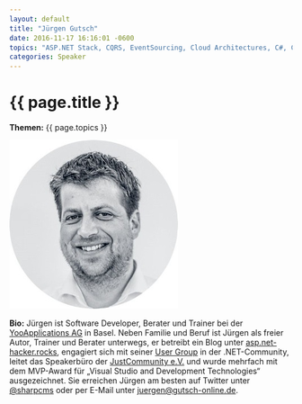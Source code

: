 ```yaml
---
layout: default
title: "Jürgen Gutsch"
date: 2016-11-17 16:16:01 -0600
topics: "ASP.NET Stack, CQRS, EventSourcing, Cloud Architectures, C#, Continuous Delivery, DevOps"
categories: Speaker
---
```


# {{ page.title }}

**Themen:** {{ page.topics }}

![](/assets/img/speakers/juergen-gutsch.jpg)

**Bio:**
Jürgen ist Software Developer, Berater und Trainer bei der [YooApplications AG](http://yooapps.com/) in Basel. Neben Familie und Beruf ist Jürgen als freier Autor, Trainer und Berater unterwegs, er betreibt ein Blog unter [asp.net-hacker.rocks](http://asp.net-hacker.rocks/), engagiert sich mit seiner [User Group](http://www.dotnet-nordwest.ch) in der .NET-Community, leitet das Speakerbüro der [JustCommunity e.V.](http://justcommunity.de/speakers) und wurde mehrfach mit dem MVP-Award für „Visual Studio and Development Technologies“ ausgezeichnet. Sie erreichen Jürgen am besten auf Twitter unter [@sharpcms](https://twitter.com/sharpcms/) oder per E-Mail unter [juergen@gutsch-online.de](mailto://juergen@gutsch-online.de).
